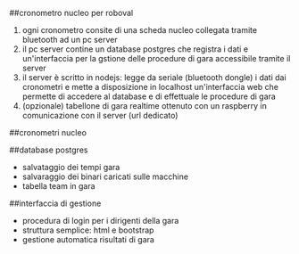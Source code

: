 ##cronometro nucleo per roboval
1. ogni cronometro consite di una scheda nucleo collegata tramite bluetooth ad un pc server
2. il pc server contine un database postgres che registra i dati e un'interfaccia per la gstione delle procedure di gara accessibile tramite il server
3. il server è scritto in nodejs: legge da seriale (bluetooth dongle) i dati dai cronometri e mette a disposizione in localhost un'interfaccia web che permette di accedere al database e di effettuale le procedure di gara
4. (opzionale) tabellone di gara realtime ottenuto con un raspberry in comunicazione con il server (url dedicato)

##cronometri nucleo

##database postgres
* salvataggio dei tempi gara
* salvaraggio dei binari caricati sulle macchine
* tabella team in gara

##interfaccia di gestione
* procedura di login per i dirigenti della gara
* struttura semplice: html e bootstrap
* gestione automatica risultati di gara
